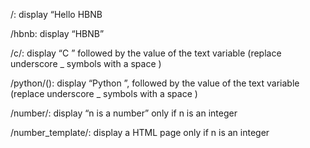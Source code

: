 /: display “Hello HBNB

/hbnb: display “HBNB”

/c/<text>: display “C ” followed by the value of the text variable (replace underscore _ symbols with a space )

/python/(<text>): display “Python ”, followed by the value of the text variable (replace underscore _ symbols with a space ) 

/number/<n>: display “n is a number” only if n is an integer

/number_template/<n>: display a HTML page only if n is an integer